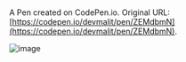 # 

A Pen created on CodePen.io. Original URL: [https://codepen.io/devmalit/pen/ZEMdbmN](https://codepen.io/devmalit/pen/ZEMdbmN).


![image](https://user-images.githubusercontent.com/60866464/229198319-14013386-ee63-498d-891f-fd93c9948d31.png)

